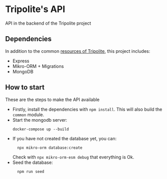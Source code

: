 Tripolite's API
=================

API in the backend of the Tripolite project

## Dependencies
In addition to the common [resources of Tripolite](../../common/README.md), this project includes:

- Express
- Mikro-ORM + Migrations
- MongoDB


## How to start
These are the steps to make the API available
- Firstly, install the dependencies with `npm install`. This will also build the `common` module.
- Start the mongodb server:
    ```shell
    docker-compose up --build
    ```
- If you have not created the database yet, you can:
  ```shell
    npx mikro-orm database:create 
  ```
  Check with `npx mikro-orm-esm debug` that everything is Ok.
- Seed the database:
  ```shell
    npm run seed
  ```
